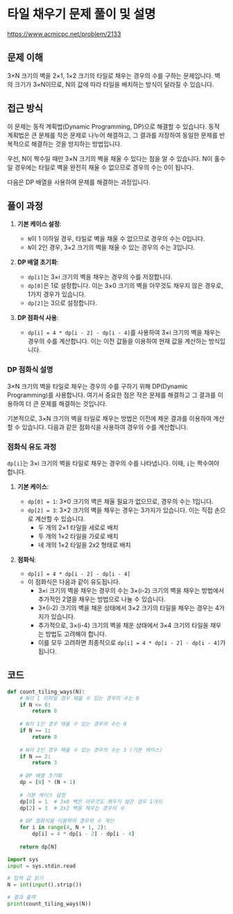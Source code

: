 # 타일 채우기 문제 풀이 및 설명

https://www.acmicpc.net/problem/2133

## 문제 이해

3×N 크기의 벽을 2×1, 1×2 크기의 타일로 채우는 경우의 수를 구하는 문제입니다. 벽의 크기가 3×N이므로, N의 값에 따라 타일을 배치하는 방식이 달라질 수 있습니다.

## 접근 방식

이 문제는 동적 계획법(Dynamic Programming, DP)으로 해결할 수 있습니다. 동적 계획법은 큰 문제를 작은 문제로 나누어 해결하고, 그 결과를 저장하여 동일한 문제를 반복적으로 해결하는 것을 방지하는 방법입니다.

우선, N이 짝수일 때만 3×N 크기의 벽을 채울 수 있다는 점을 알 수 있습니다. N이 홀수일 경우에는 타일로 벽을 완전히 채울 수 없으므로 경우의 수는 0이 됩니다.

다음은 DP 배열을 사용하여 문제를 해결하는 과정입니다.

## 풀이 과정

1. **기본 케이스 설정**:
   - `N`이 1 이하일 경우, 타일로 벽을 채울 수 없으므로 경우의 수는 0입니다.
   - `N`이 2인 경우, 3×2 크기의 벽을 채울 수 있는 경우의 수는 3입니다.

2. **DP 배열 초기화**:
   - `dp[i]`는 3×i 크기의 벽을 채우는 경우의 수를 저장합니다.
   - `dp[0]`은 1로 설정합니다. 이는 3×0 크기의 벽을 아무것도 채우지 않은 경우로, 1가지 경우가 있습니다.
   - `dp[2]`는 3으로 설정합니다.

3. **DP 점화식 사용**:
   - `dp[i] = 4 * dp[i - 2] - dp[i - 4]`를 사용하여 3×i 크기의 벽을 채우는 경우의 수를 계산합니다. 이는 이전 값들을 이용하여 현재 값을 계산하는 방식입니다.

### DP 점화식 설명
3×N 크기의 벽을 타일로 채우는 경우의 수를 구하기 위해 DP(Dynamic Programming)를 사용합니다. 여기서 중요한 점은 작은 문제를 해결하고 그 결과를 이용하여 더 큰 문제를 해결하는 것입니다.

기본적으로, 3×N 크기의 벽을 타일로 채우는 방법은 이전에 채운 결과를 이용하여 계산할 수 있습니다. 다음과 같은 점화식을 사용하여 경우의 수를 계산합니다.

### 점화식 유도 과정

`dp[i]`는 3×i 크기의 벽을 타일로 채우는 경우의 수를 나타냅니다. 이때, `i`는 짝수여야 합니다.

1. **기본 케이스**:
   - `dp[0] = 1`: 3×0 크기의 벽은 채울 필요가 없으므로, 경우의 수는 1입니다.
   - `dp[2] = 3`: 3×2 크기의 벽을 채우는 경우는 3가지가 있습니다. 이는 직접 손으로 계산할 수 있습니다.
     - 두 개의 2×1 타일을 세로로 배치
     - 두 개의 1×2 타일을 가로로 배치
     - 네 개의 1×2 타일을 2x2 형태로 배치

2. **점화식**:
   - `dp[i] = 4 * dp[i - 2] - dp[i - 4]`
   - 이 점화식은 다음과 같이 유도됩니다.
     - 3×i 크기의 벽을 채우는 경우의 수는 3×(i-2) 크기의 벽을 채우는 방법에서 추가적인 2열을 채우는 방법으로 나눌 수 있습니다.
     - 3×(i-2) 크기의 벽을 채운 상태에서 3×2 크기의 타일을 채우는 경우는 4가지가 있습니다.
     - 추가적으로, 3×(i-4) 크기의 벽을 채운 상태에서 3×4 크기의 타일을 채우는 방법도 고려해야 합니다.
     - 이를 모두 고려하면 최종적으로 `dp[i] = 4 * dp[i - 2] - dp[i - 4]`가 됩니다.

## 코드
```python
def count_tiling_ways(N):
    # N이 1 이하일 경우 채울 수 있는 경우의 수는 0
    if N <= 0:
        return 0
    
    # N이 1인 경우 채울 수 있는 경우의 수는 0
    if N == 1:
        return 0
    
    # N이 2인 경우 채울 수 있는 경우의 수는 3 (기본 케이스)
    if N == 2:
        return 3
    
    # DP 배열 초기화
    dp = [0] * (N + 1)
    
    # 기본 케이스 설정
    dp[0] = 1  # 3x0 벽은 아무것도 채우지 않은 경우 1가지
    dp[2] = 3  # 3x2 벽을 채우는 경우의 수
    
    # DP 점화식을 이용하여 경우의 수 계산
    for i in range(4, N + 1, 2):
        dp[i] = 4 * dp[i - 2] - dp[i - 4]
    
    return dp[N]

import sys
input = sys.stdin.read

# 입력 값 읽기
N = int(input().strip())

# 결과 출력
print(count_tiling_ways(N))
```